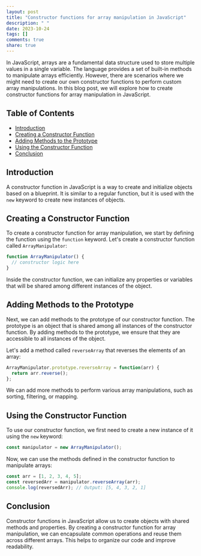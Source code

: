 ```yaml
---
layout: post
title: "Constructor functions for array manipulation in JavaScript"
description: " "
date: 2023-10-24
tags: []
comments: true
share: true
---
```


In JavaScript, arrays are a fundamental data structure used to store multiple values in a single variable. The language provides a set of built-in methods to manipulate arrays efficiently. However, there are scenarios where we might need to create our own constructor functions to perform custom array manipulations. In this blog post, we will explore how to create constructor functions for array manipulation in JavaScript.

## Table of Contents
- [Introduction](#introduction)
- [Creating a Constructor Function](#creating-a-constructor-function)
- [Adding Methods to the Prototype](#adding-methods-to-the-prototype)
- [Using the Constructor Function](#using-the-constructor-function)
- [Conclusion](#conclusion)

## Introduction
A constructor function in JavaScript is a way to create and initialize objects based on a blueprint. It is similar to a regular function, but it is used with the `new` keyword to create new instances of objects.

## Creating a Constructor Function
To create a constructor function for array manipulation, we start by defining the function using the `function` keyword. Let's create a constructor function called `ArrayManipulator`:

```javascript
function ArrayManipulator() {
  // constructor logic here
}
```

Inside the constructor function, we can initialize any properties or variables that will be shared among different instances of the object.

## Adding Methods to the Prototype
Next, we can add methods to the prototype of our constructor function. The prototype is an object that is shared among all instances of the constructor function. By adding methods to the prototype, we ensure that they are accessible to all instances of the object.

Let's add a method called `reverseArray` that reverses the elements of an array:

```javascript
ArrayManipulator.prototype.reverseArray = function(arr) {
  return arr.reverse();
};
```

We can add more methods to perform various array manipulations, such as sorting, filtering, or mapping.

## Using the Constructor Function
To use our constructor function, we first need to create a new instance of it using the `new` keyword:

```javascript
const manipulator = new ArrayManipulator();
```

Now, we can use the methods defined in the constructor function to manipulate arrays:

```javascript
const arr = [1, 2, 3, 4, 5];
const reversedArr = manipulator.reverseArray(arr);
console.log(reversedArr); // Output: [5, 4, 3, 2, 1]
```

## Conclusion
Constructor functions in JavaScript allow us to create objects with shared methods and properties. By creating a constructor function for array manipulation, we can encapsulate common operations and reuse them across different arrays. This helps to organize our code and improve readability.